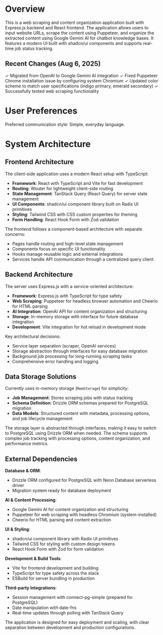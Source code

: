 # Overview

This is a web scraping and content organization application built with Express.js backend and React frontend. The application allows users to input website URLs, scrape the content using Puppeteer, and organize the extracted content using Google Gemini AI for chatbot knowledge bases. It features a modern UI built with shadcn/ui components and supports real-time job status tracking.

## Recent Changes (Aug 6, 2025)

✓ Migrated from OpenAI to Google Gemini AI integration
✓ Fixed Puppeteer Chrome installation issue by configuring system Chromium
✓ Updated color scheme to match user specifications (indigo primary, emerald secondary)
✓ Successfully tested web scraping functionality

# User Preferences

Preferred communication style: Simple, everyday language.

# System Architecture

## Frontend Architecture

The client-side application uses a modern React setup with TypeScript:

- **Framework**: React with TypeScript and Vite for fast development
- **Routing**: Wouter for lightweight client-side routing
- **State Management**: TanStack Query (React Query) for server state management
- **UI Components**: shadcn/ui component library built on Radix UI primitives
- **Styling**: Tailwind CSS with CSS custom properties for theming
- **Form Handling**: React Hook Form with Zod validation

The frontend follows a component-based architecture with separate concerns:
- Pages handle routing and high-level state management
- Components focus on specific UI functionality
- Hooks manage reusable logic and external integrations
- Services handle API communication through a centralized query client

## Backend Architecture

The server uses Express.js with a service-oriented architecture:

- **Framework**: Express.js with TypeScript for type safety
- **Web Scraping**: Puppeteer for headless browser automation and Cheerio for HTML parsing
- **AI Integration**: OpenAI API for content organization and structuring
- **Storage**: In-memory storage with interface for future database integration
- **Development**: Vite integration for hot reload in development mode

Key architectural decisions:
- Service layer separation (scraper, OpenAI services)
- Storage abstraction through interfaces for easy database migration
- Background job processing for long-running scraping tasks
- Comprehensive error handling and logging

## Data Storage Solutions

Currently uses in-memory storage (`MemStorage`) for simplicity:

- **Job Management**: Stores scraping jobs with status tracking
- **Schema Definition**: Drizzle ORM schemas prepared for PostgreSQL migration
- **Data Models**: Structured content with metadata, processing options, and job lifecycle management

The storage layer is abstracted through interfaces, making it easy to switch to PostgreSQL using Drizzle ORM when needed. The schema supports complex job tracking with processing options, content organization, and performance metrics.

## External Dependencies

**Database & ORM**:
- Drizzle ORM configured for PostgreSQL with Neon Database serverless driver
- Migration system ready for database deployment

**AI & Content Processing**:
- Google Gemini AI for content organization and structuring
- Puppeteer for web scraping with headless Chromium (system-installed)
- Cheerio for HTML parsing and content extraction

**UI & Styling**:
- shadcn/ui component library with Radix UI primitives
- Tailwind CSS for styling with custom design tokens
- React Hook Form with Zod for form validation

**Development & Build Tools**:
- Vite for frontend development and building
- TypeScript for type safety across the stack
- ESBuild for server bundling in production

**Third-party Integrations**:
- Session management with connect-pg-simple (prepared for PostgreSQL)
- Date manipulation with date-fns
- Real-time updates through polling with TanStack Query

The application is designed for easy deployment and scaling, with clear separation between development and production configurations.